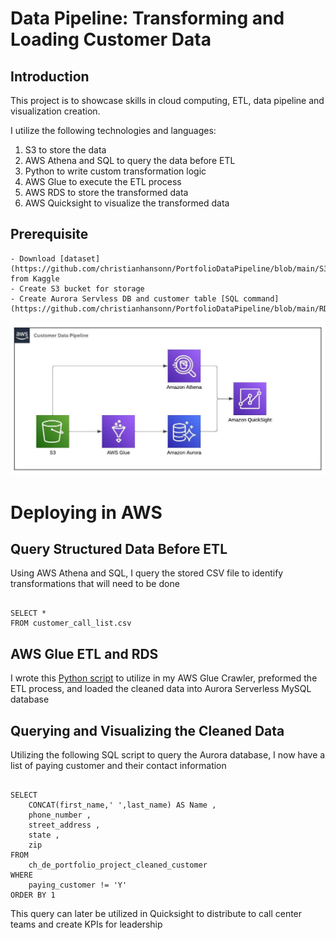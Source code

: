 # Data Pipeline: Transforming and Loading Customer Data

## Introduction

This project is to showcase skills in cloud computing, ETL, data pipeline and visualization creation. 

I utilize the following technologies and languages:


1. S3 to store the data 
2. AWS Athena and SQL to query the data before ETL 
3. Python to write custom transformation logic 
4. AWS Glue to execute the ETL process 
5. AWS RDS to store the transformed data 
6. AWS Quicksight to visualize the transformed data 



## Prerequisite

    - Download [dataset](https://github.com/christianhansonn/PortfolioDataPipeline/blob/main/S3/customer_call_list.csv) from Kaggle 
    - Create S3 bucket for storage 
    - Create Aurora Servless DB and customer table [SQL command](https://github.com/christianhansonn/PortfolioDataPipeline/blob/main/RDS/create_table.sql)


![Data Pipeline Flow Chart](https://github.com/christianhansonn/PortfolioDataPipeline/blob/main/static/Portfolio%20Project%20Pipeline.jpeg)

# Deploying in AWS

## Query Structured Data Before ETL

Using AWS Athena and SQL, I query the stored CSV file to identify transformations that will need to be done

```

SELECT *
FROM customer_call_list.csv

```


## AWS Glue ETL and RDS

I wrote this [Python script](https://github.com/christianhansonn/PortfolioDataPipeline/blob/main/Glue/clean.ipynb) to utilize in my AWS Glue Crawler, preformed the ETL process, and loaded the cleaned data into Aurora Serverless MySQL database

## Querying and Visualizing the Cleaned Data

Utilizing the following SQL script to query the Aurora database, I now have a list of paying customer and their contact information

```

SELECT
    CONCAT(first_name,' ',last_name) AS Name ,
    phone_number ,
    street_address ,
    state ,
    zip
FROM
    ch_de_portfolio_project_cleaned_customer
WHERE
    paying_customer != 'Y'
ORDER BY 1

```

This query can later be utilized in Quicksight to distribute to call center teams and create KPIs for leadership
